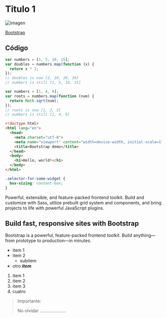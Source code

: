 # Titulo 1

![imagen](https://github.com/user-attachments/assets/bf63fb76-7d16-4219-b5e7-2f38ece6ae67)



[Bootstrap](https://getbootstrap.com)


## Código

```js
var numbers = [1, 5, 10, 15];
var doubles = numbers.map(function (x) {
  return x * 2;
});
// doubles is now [2, 10, 20, 30]
// numbers is still [1, 5, 10, 15]

var numbers = [1, 4, 9];
var roots = numbers.map(function (num) {
  return Math.sqrt(num);
});
// roots is now [1, 2, 3]
// numbers is still [1, 4, 9]
```


```html
<!doctype html>
<html lang="en">
  <head>
    <meta charset="utf-8">
    <meta name="viewport" content="width=device-width, initial-scale=1">
    <title>Bootstrap demo</title>
  </head>
  <body>
    <h1>Hello, world!</h1>
  </body>
</html>
```

```css
.selector-for-some-widget {
  box-sizing: content-box;
}
```

Powerful, extensible, and feature-packed frontend toolkit. Build and customize with Sass, utilize prebuilt grid system and components, and bring projects to life with powerful JavaScript plugins. 

## Build fast, responsive sites with Bootstrap

Bootstrap is a powerful, feature-packed frontend toolkit. Build anything—from prototype to production—in minutes.

- item 1
- item 2
  - subitem
- otro ***item***

1. item 1
2. item 2
3. item 3
4. cuatro

> Importante:
> 
> No olvidar .....................

